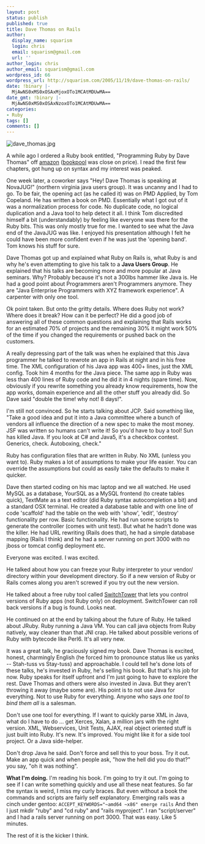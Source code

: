 ```yaml
---
layout: post
status: publish
published: true
title: Dave Thomas on Rails
author:
  display_name: squarism
  login: chris
  email: squarism@gmail.com
  url: ''
author_login: chris
author_email: squarism@gmail.com
wordpress_id: 66
wordpress_url: http://squarism.com/2005/11/19/dave-thomas-on-rails/
date: !binary |-
  MjAwNS0xMS0xOSAxMjoxOTo1MCAtMDUwMA==
date_gmt: !binary |-
  MjAwNS0xMS0xOSAxNzoxOTo1MCAtMDUwMA==
categories:
- Ruby
tags: []
comments: []
---
```

![dave_thomas.jpg](http://squarism.com/wp-content/photos/dave_thomas-thumb.jpg)

A while ago I ordered a Ruby book entitled, "Programming Ruby by Dave Thomas" off [amazon](http://www.amazon.com/gp/product/0974514055/102-9807925-0752118?v=glance&amp;n=283155&amp;v=glance) ([bookpool](http://www.bookpool.com/sm/0974514055) was close on price).  I read the first few chapters, got hung up on syntax and my interest was peaked.

One week later, a coworker says "Hey!  Dave Thomas is speaking at NovaJUG!"  (northern virginia java users group).  It was uncanny and I had to go.  To be fair, the opening act (as he called it) was on PMD Applied, by Tom Copeland.  He has written a book on PMD.  Essentially what I got out of it was a normalization process for code.  No duplicate code, no logical duplication and a Java tool to help detect it all.  I think Tom discredited himself a bit (understandably) by feeling like everyone was there for the Ruby bits.  This was only mostly true for me.  I wanted to see what the Java end of the JavaJUG was like.  I enjoyed his presentation although I felt he could have been more confident even if he was just the 'opening band'.  Tom knows his stuff for sure.

Dave Thomas got up and explained what Ruby on Rails is, what Ruby is and why he's even attempting to give his talk to a **Java Users Group**.  He explained that his talks are becoming more and more popular at Java seminars.  Why?  Probably because it's not a 300lbs hammer like Java is.  He had a good point about Programmers aren't Programmers anymore.  They are "Java Enterprise Programmers with XYZ framework experience".  A carpenter with only one tool.

Ok point taken.  But onto the gritty details.  Where does Ruby not work?  Where does it break?  How can it be perfect?  He did a good job of answering all of these common questions and explaining that Rails works for an estimated 70% of projects and the remaining 30% it might work 50% of the time if you changed the requirements or pushed back on the customers.

A really depressing part of the talk was when he explained that this Java programmer he talked to rewrote an app in Rails at night and in his free time.  The XML configuration of his Java app was 400+ lines, just the XML config.  Took him 4 months for the Java piece.  The same app in Ruby was less than 400 lines of Ruby code and he did it in 4 nights (spare time).  Now, obviously if you rewrite something you already know requirements, how the app works, domain experience and all the other stuff you already did.  So Dave said "double the time!  why not!  8 days!".

I'm still not convinced.  So he starts talking about JCP.  Said something like, "Take a good idea and put it into a Java committee where a bunch of vendors all influence the direction of a new spec to make the most money.  JSF was written so humans can't write it!  So you'd have to buy a tool!  Sun has killed Java.  If you look at C# and Java5, it's a checkbox contest.  Generics, check.  Autoboxing, check."

Ruby has configuration files that are written in Ruby.  No XML (unless you want to).  Ruby makes a lot of assumptions to make your life easier.   You can override the assumptions but could as easily take the defaults to make it quicker.

Dave then started coding on his mac laptop and we all watched.  He used MySQL as a database, YourSQL as a MySQL frontend (to create tables quick), TextMate as a text editor (did Ruby syntax autocompletion a bit) and a standard OSX terminal.  He created a database table and with one line of code 'scaffold' had the table on the web with 'show', 'edit', 'destroy' functionality per row.  Basic functionality.  He had run some scripts to generate the controller (comes with unit test).  But what he hadn't done was the killer.  He had URL rewriting (Rails does that), he had a simple database mapping (Rails I think) and he had a server running on port 3000 with no jboss or tomcat config deployment etc.

Everyone was excited.  I was excited.

He talked about how you can freeze your Ruby interpreter to your vendor/ directory within your development directory.  So if a new version of Ruby or Rails comes along you aren't screwed if you try out the new version.

He talked about a free ruby tool called [SwitchTower](http://manuals.rubyonrails.com/read/chapter/97) that lets you control versions of Ruby apps (not Ruby only) on deployment.  SwitchTower can roll back versions if a bug is found.  Looks neat.

He continued on at the end by talking about the future of Ruby.  He talked about JRuby.  Ruby running a Java VM.  You can call java objects from Ruby natively, way cleaner than that JNI crap.  He talked about possible verions of Ruby with bytecode like Perl6.  It's all very new.

It was a great talk, he graciously signed my book.  Dave Thomas is excited, honest, charmingly English (he forced him to pronounce status like us yanks -- Stah-tuss vs Stay-tuss) and approachable.  I could tell he's done lots of these talks, he's invested in Ruby, he's selling his book.  But that's his job for now.  Ruby speaks for itself upfront and I'm just going to have to explore the rest.  Dave Thomas and others were also invested in Java.  But they aren't throwing it away (maybe some are).  His point is to not use Java for everything.  Not to use Ruby for everything.  Anyone who says _one tool to bind them all_ is a salesman.

Don't use one tool for everything.  If I want to quickly parse XML in Java, what do I have to do ... get Xerces, Xalan, a million jars with the right version.  XML, Webservices, Unit Tests, AJAX, real object oriented stuff is just built into Ruby.  It's new.  It's improved.  You might like it for a side tool project.  Or a Java side-helper.

Don't drop Java he said.  Don't force and sell this to your boss.  Try it out.  Make an app quick and when people ask, "how the hell did you do that?" you say, "oh it was nothing".

**What I'm doing.**
I'm reading his book.  I'm going to try it out.  I'm going to see if I can write something quickly and use all these neat features.  So far the syntax is weird, I miss my curly braces.  But even without a book the commands and scripts are fairly self explanatory.  Emerging rails was a cinch under gentoo:
`
ACCEPT_KEYWORDS="~amd64 ~x86" emerge rails
`
And then I just mkdir "ruby" and "cd ruby" and "rails myproject".  I ran "script/server" and I had a rails server running on port 3000.  That was easy.  Like 5 minutes.

The rest of it is the kicker I think.